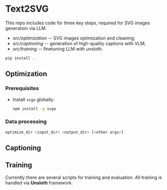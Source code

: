 # Text2SVG

This repo includes code for three key steps, required for SVG images generation via LLM.

- *src/optimization* -- SVG images optimization and cleaning;
- *src/captioning* -- generation of high-quality captions with VLM;
- *src/training* -- finetuning LLM with unsloth.

```bash
pip install .
```

## Optimization

### Prerequisites
- Install `svgo` globally:
  ```bash
  npm install -g svgo
  ```

### Data processing

```python
optimize_dir <input_dir> <output_dir> [<other args>]
```

## Captioning

## Training

Currently there are several scripts for training and evaluation. All training is handled via **Unsloth** framework.
```
